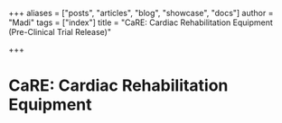 +++
aliases = ["posts", "articles", "blog", "showcase", "docs"]
author = "Madi"
tags = ["index"]
title = "CaRE: Cardiac Rehabilitation Equipment (Pre-Clinical Trial Release)"

+++
# **CaRE: Cardiac Rehabilitation Equipment**